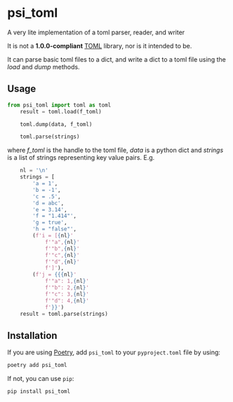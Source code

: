 # psi_toml

A very lite implementation of a toml parser, reader, and writer

It is not a **1.0.0-compliant** [TOML](https://toml.io/) library, nor is it intended to be.

It can parse basic toml files to a dict, and write a dict to a toml file using the *load* and *dump* methods.

## Usage

```python
from psi_toml import toml as toml
    result = toml.load(f_toml)
```

```python
    toml.dump(data, f_toml)
```

```python
    toml.parse(strings)
```

where *f_toml* is the handle to the toml file, *data* is a python dict and *strings* is a list of strings representing key value pairs. E.g.

```python
    nl = '\n'
    strings = [
        'a = 1',
        'b = -1',
        'c = .5',
        'd = abc',
        'e = 3.14',
        'f = "1.414"',
        'g = true',
        'h = "false"',
        (f'i = [{nl}'
            f'"a",{nl}'
            f'"b",{nl}'
            f'"c",{nl}'
            f'"d",{nl}'
            f']'),
        (f'j = {{{nl}'
            f'"a": 1,{nl}'
            f'"b": 2,{nl}'
            f'"c": 3,{nl}'
            f'"d": 4,{nl}'
            f'}}')
    result = toml.parse(strings)

```

## Installation

If you are using [Poetry](https://poetry.eustace.io),
add `psi_toml` to your `pyproject.toml` file by using:

```bash
poetry add psi_toml
```

If not, you can use `pip`:

```bash
pip install psi_toml
